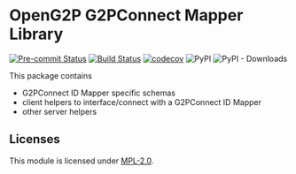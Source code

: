 # OpenG2P G2PConnect Mapper Library
[![Pre-commit Status](https://github.com/OpenG2P/openg2p-g2pconnect-common-lib/actions/workflows/pre-commit.yml/badge.svg?branch=develop)](https://github.com/OpenG2P/openg2p-g2pconnect-common-lib/actions/workflows/pre-commit.yml?query=branch%3Adevelop)
[![Build Status](https://github.com/OpenG2P/openg2p-g2pconnect-common-lib/actions/workflows/test.yml/badge.svg?branch=develop)](https://github.com/OpenG2P/openg2p-g2pconnect-common-lib/actions/workflows/test.yml?query=branch%3Adevelop)
[![codecov](https://codecov.io/gh/OpenG2P/openg2p-g2pconnect-common-lib/branch/develop/graph/badge.svg)](https://codecov.io/gh/OpenG2P/openg2p-g2pconnect-common-lib)
![PyPI](https://img.shields.io/pypi/v/openg2p-g2pconnect-mapper-lib?label=pypi%20package)
![PyPI - Downloads](https://img.shields.io/pypi/dm/openg2p-g2pconnect-mapper-lib)

This package contains
- G2PConnect ID Mapper specific schemas
- client helpers to interface/connect with a G2PConnect ID Mapper
- other server helpers

## Licenses

This module is licensed under [MPL-2.0](LICENSE).

